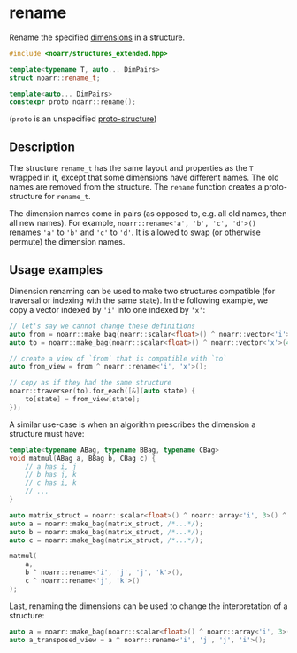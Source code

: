 # rename

Rename the specified [dimensions](../Glossary.md#dimension) in a structure.

```hpp
#include <noarr/structures_extended.hpp>

template<typename T, auto... DimPairs>
struct noarr::rename_t;

template<auto... DimPairs>
constexpr proto noarr::rename();
```

(`proto` is an unspecified [proto-structure](../Glossary.md#proto-structure))


## Description

The structure `rename_t` has the same layout and properties as the `T` wrapped in it, except that some dimensions have different names.
The old names are removed from the structure. The `rename` function creates a proto-structure for `rename_t`.

The dimension names come in pairs (as opposed to, e.g. all old names, then all new names).
For example, `noarr::rename<'a', 'b', 'c', 'd'>()` renames `'a'` to `'b'` and `'c'` to `'d'`.
It is allowed to swap (or otherwise permute) the dimension names.


## Usage examples

Dimension renaming can be used to make two structures compatible (for traversal or indexing with the same state).
In the following example, we copy a vector indexed by `'i'` into one indexed by `'x'`:

```cpp
// let's say we cannot change these definitions
auto from = noarr::make_bag(noarr::scalar<float>() ^ noarr::vector<'i'>(42), /*...*/);
auto to = noarr::make_bag(noarr::scalar<float>() ^ noarr::vector<'x'>(42));

// create a view of `from` that is compatible with `to`
auto from_view = from ^ noarr::rename<'i', 'x'>();

// copy as if they had the same structure
noarr::traverser(to).for_each([&](auto state) {
	to[state] = from_view[state];
});
```

A similar use-case is when an algorithm prescribes the dimension a structure must have:

```cpp
template<typename ABag, typename BBag, typename CBag>
void matmul(ABag a, BBag b, CBag c) {
	// a has i, j
	// b has j, k
	// c has i, k
	// ...
}

auto matrix_struct = noarr::scalar<float>() ^ noarr::array<'i', 3>() ^ noarr::array<'j', 3>();
auto a = noarr::make_bag(matrix_struct, /*...*/);
auto b = noarr::make_bag(matrix_struct, /*...*/);
auto c = noarr::make_bag(matrix_struct, /*...*/);

matmul(
	a,
	b ^ noarr::rename<'i', 'j', 'j', 'k'>(),
	c ^ noarr::rename<'j', 'k'>()
);
```

Last, renaming the dimensions can be used to change the interpretation of a structure:

```cpp
auto a = noarr::make_bag(noarr::scalar<float>() ^ noarr::array<'i', 3>() ^ noarr::array<'j', 3>(), /*...*/);
auto a_transposed_view = a ^ noarr::rename<'i', 'j', 'j', 'i'>();
```
